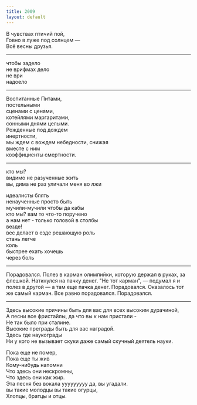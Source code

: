 ```yaml
---
title: 2009
layout: default
---
```



В чувствах птичий пой,  
Говно в луже под солнцем —  
Всё весны друзья.

***

чтобы задело  
не врифмах дело  
не ври  
надоело  


***

Воспитанные Питами,  
постельными  
сценами с ценами,   
котейлями маргаритами,  
сонными днями целыми.  
Рожденные под дождем  
инертности,  
мы ждем с вождем небедности, снижая  
вместе с ним  
коэффициенты смертности.  

***

кто мы?  
видимо не разученные жить  
вы, дима не раз уличали меня во лжи  


идеалисты блять   
ненаученные просто быть  
мучили-мучили чтобы да кабы  
кто мы? вам то что-то поручено  
а нам нет - только головой в столбы  
везде!  
вес делает в езде решающую роль  
стань легче  
коль  
быстрее ехать хочешь  
через боль

***

Порадовался. Полез в карман олимпийки, которую держал в руках, за флешкой. Наткнулся на пачку денег. "Не тот карман", — подумал я и полез в другой — а там еще пачка денег. Порадовался. Оказалось тот же самый карман. Все равно порадовался. Порадовался.

***

Здесь высокие причины быть для вас для всех высоким дурачиной,  
А песни все фристайлы, да что вы к нам пристали -  
Не так было при cталине.   
Высокие преграды быть для вас наградой.  
Здесь где наукограды  
Ни у кого не вызывает скуки даже самый скучный деятель науки.  

Пока еще не помер,  
Пока еще ты жив  
Кому-нибудь напомни  
Что здесь они нескромны,  
Что здесь они как жир.  
Эта песня без вокала ууууууууу да, вы угадали.  
вы такие молодцы вы такие огурцы,  
Хлопцы, братцы и отцы.  